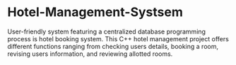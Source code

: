 # Hotel-Management-Systsem
User-friendly system featuring a centralized database programming process is hotel booking system. This C++ hotel management project offers different functions ranging from checking users details, booking a room, revising users information, and reviewing allotted rooms.
